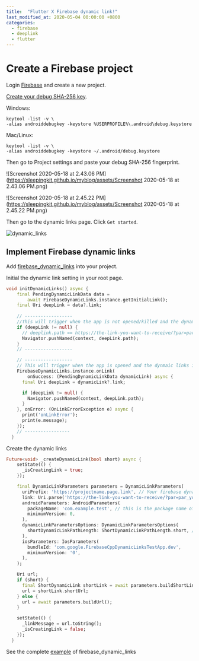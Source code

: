 ```yaml
---
title:  "Flutter X Firebase dynamic link!"
last_modified_at: 2020-05-04 00:00:00 +0800
categories:
  - firebase
  - deeplink
  - flutter
---
```


# Create a Firebase project
Login [Firebase](https://firebase.google.com/) and create a new project.

[Create your debug SHA-256 key]("https://developers.google.com/android/guides/client-auth"). 

Windows:

``` shell
keytool -list -v \
-alias androiddebugkey -keystore %USERPROFILE%\.android\debug.keystore
```

Mac/Linux:

``` shell
keytool -list -v \
-alias androiddebugkey -keystore ~/.android/debug.keystore
```



Then go to Project settings and paste your debug SHA-256 fingerprint.

![Screenshot 2020-05-18 at 2.43.06 PM](https://sleepingkit.github.io/myblog/assets/Screenshot 2020-05-18 at 2.43.06 PM.png)

![Screenshot 2020-05-18 at 2.45.22 PM](https://sleepingkit.github.io/myblog/assets/Screenshot 2020-05-18 at 2.45.22 PM.png)


Then go to the dynamic links page. Click `Get started`.

![dynamic_links](https://sleepingkit.github.io/myblog/assets/dynamic_links.png)



## Implement Firebase dynamic links

Add [firebase_dynamic_links](https://pub.dev/packages/firebase_dynamic_links) into your project.

Initial the dynamic link setting in your root page.

``` dart
void initDynamicLinks() async {
    final PendingDynamicLinkData data =
        await FirebaseDynamicLinks.instance.getInitialLink();
    final Uri deepLink = data?.link;
		
  	// ------------------
  	//This will trigger when the app is not opened/killed and the dynamic links is clicked.
    if (deepLink != null) {
      // deeplink.path == https://the-link-you-want-to-receive/?par=par_you_want_to_pass
      Navigator.pushNamed(context, deepLink.path);
    }
  	// ------------------

  	// ------------------
  	// This will trigger when the app is opened and the dynmaic links is clicked
    FirebaseDynamicLinks.instance.onLink(
        onSuccess: (PendingDynamicLinkData dynamicLink) async {
      final Uri deepLink = dynamicLink?.link;

      if (deepLink != null) {
        Navigator.pushNamed(context, deepLink.path);
      }
    }, onError: (OnLinkErrorException e) async {
      print('onLinkError');
      print(e.message);
    });
  	// -----------------
  }
```

Create the dynamic links 
``` dart 
Future<void> _createDynamicLink(bool short) async {
    setState(() {
      _isCreatingLink = true;
    });

    final DynamicLinkParameters parameters = DynamicLinkParameters(
      uriPrefix: 'https://projectname.page.link', // Your firebase dynamic link prefix
      link: Uri.parse('https://the-link-you-want-to-receive/?par=par_you_want_to_pass'),
      androidParameters: AndroidParameters(
        packageName: 'com.example.test', // this is the package name of your project, user will pop up the play store if he hasn't install the app.
        minimumVersion: 0,
      ),
      dynamicLinkParametersOptions: DynamicLinkParametersOptions(
        shortDynamicLinkPathLength: ShortDynamicLinkPathLength.short, // Shorten your dynamic link
      ),
      iosParameters: IosParameters(
        bundleId: 'com.google.FirebaseCppDynamicLinksTestApp.dev',
        minimumVersion: '0',
      ),
    );

    Uri url;
    if (short) {
      final ShortDynamicLink shortLink = await parameters.buildShortLink();
      url = shortLink.shortUrl;
    } else {
      url = await parameters.buildUrl();
    }

    setState(() {
      _linkMessage = url.toString();
      _isCreatingLink = false;
    });
  }
```

See the complete [example](https://pub.dev/packages/firebase_dynamic_links#-example-tab-) of firebase_dynamic_links



